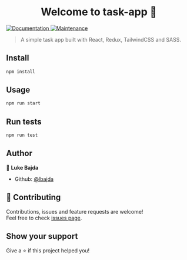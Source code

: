 <h1 align="center">Welcome to task-app 👋</h1>
<p>
  <a href="https://github.com/lbajda/react-todo-app#readme" target="_blank">
    <img alt="Documentation" src="https://img.shields.io/badge/documentation-yes-brightgreen.svg" />
  </a>
  <a href="https://github.com/lbajda/react-todo-app/graphs/commit-activity" target="_blank">
    <img alt="Maintenance" src="https://img.shields.io/badge/Maintained%3F-yes-green.svg" />
  </a>
</p>

> A simple task app built with React, Redux, TailwindCSS and SASS.

## Install

```sh
npm install
```

## Usage

```sh
npm run start
```

## Run tests

```sh
npm run test
```

## Author

👤 **Luke Bajda**

* Github: [@lbajda](https://github.com/lbajda)

## 🤝 Contributing

Contributions, issues and feature requests are welcome!<br />Feel free to check [issues page](https://github.com/lbajda/react-todo-app/issues).

## Show your support

Give a ⭐️ if this project helped you!
